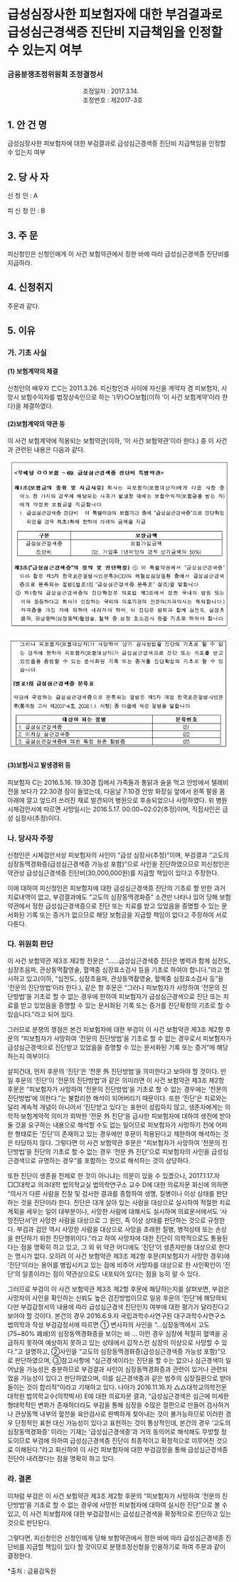 # 급성심장사한 피보험자에 대한 부검결과로 급성심근경색증 진단비 지급책임을 인정할 수 있는지 여부

### 금융분쟁조정위원회 조정결정서

&nbsp;&nbsp;&nbsp;&nbsp;&nbsp;&nbsp;&nbsp;&nbsp;&nbsp;&nbsp; &nbsp;&nbsp;&nbsp;&nbsp;&nbsp;&nbsp;&nbsp;&nbsp;&nbsp;&nbsp; &nbsp;&nbsp;&nbsp;&nbsp;&nbsp;&nbsp;&nbsp;&nbsp;&nbsp;&nbsp; &nbsp;&nbsp;&nbsp;&nbsp;&nbsp;&nbsp;&nbsp;&nbsp;&nbsp;&nbsp;조정일자 : 2017.3.14.<br>&nbsp;&nbsp;&nbsp;&nbsp;&nbsp;&nbsp;&nbsp;&nbsp;&nbsp;&nbsp; &nbsp;&nbsp;&nbsp;&nbsp;&nbsp;&nbsp;&nbsp;&nbsp;&nbsp;&nbsp; &nbsp;&nbsp;&nbsp;&nbsp;&nbsp;&nbsp;&nbsp;&nbsp;&nbsp;&nbsp; &nbsp;&nbsp;&nbsp;&nbsp;&nbsp;&nbsp;&nbsp;&nbsp;&nbsp;&nbsp;조정번호 : 제2017-3호   

## 1. 안   건   명
급성심장사한 피보험자에 대한 부검결과로 급성심근경색증 진단비 지급책임을 인정할 수 있는지 여부

## 2. 당 사 자 
신 청 인  :  A
              
피 신 청 인  :  B
	

## 3. 주    문
피신청인은 신청인에게 이 사건 보험약관에서 정한 바에 따라 급성심근경색증 진단비를 지급하라.


## 4. 신청취지
주문과 같다. 


## 5. 이유
### 가. 기초 사실 
#### (1) 보험계약의 체결
신청인의 배우자 亡C는 2011.3.26. 피신청인과 사이에 자신을 계약자 겸 피보험자, 사망시 보험수익자를 법정상속인으로 하는 ‘(무)○○보험(이하 ‘이 사건 보험계약’이라 한다)을 체결하였다. 

#### (2)보험계약의 약관 등
이 사건 보험계약에 적용되는 보험약관(이하, ‘이 사건 보험약관’이라 한다.) 중 이 사건과 관련된 내용은 다음과 같다. 

![alt image](https://raw.githubusercontent.com/aijinet/bodoc-claim-contents/master/contents/images/164_1.PNG)

![alt image](https://raw.githubusercontent.com/aijinet/bodoc-claim-contents/master/contents/images/164_2.PNG)

<!--
<무배당 ○○보험 - 69. 급성심근경색증 진단비 특별약관>

**제1조(보험금의 종류 및 지급사유)** 회사는 피보험자(보험대상자)에게 다음 사항 중 어느 한 가지의 경우에 해당되는 사유가 발생한 때에는 보험수익자(보험금을 받는 자)에게 약정한 보험금을 지급합니다.


구분
보장금액
급성심근경색증 진단비
보험가입금액
(단, 가입후 1년미만의 경우 상기금액의 50%)
  1. 급성심근경색증 진단비 : 이 특별약관의 보험기간 중에 “급성심근경색증”으로 진단확정 되었을 경우 최초1회에 한하여 아래의 금액을 지급

**제3조(“급성심근경색증”의 정의 및 진단확정)** ① 이 특별약관에서 “급성심근경색증”이라 함은 제5차 한국표준질병사인분류(KCD)의 허혈성심장질환 중에서 급성심근경색증으로 분류되는 질병([별표18] “급성심근경색증 분류표” 참조)을 말합니다.

② 제1항의 급성심근경색증의 진단확정은 의료법 제3조에서 정한 국내의 병원 또는 이와 동등하다고 회사가 인정하는 국외의 의료기관의 전문의(치과의사는 제외합니다.) 자격증을 가진 자에 의하여 내려져야 하며, 이 진단은 병력과 함께 심전도, 심장초음파, 관상동맥(심장동맥)촬영술, 혈액 중 심장 효소검사 등을 기초로 하여야 합니다. 그러나 피보험자(보험대상자)가 사망하여 상기 검사방법을 진단의 기초로 할 수 없는 경우에 한하여 피보험자(보험대상자)가 급성심근경색으로 진단 또는 치료를 받고 있었음을 증명할 수 있는 문서화된 기록 또는 증거를 진단확정의 기초로 할 수 있습니다.

**[별표18] 급성심근경색증 분류표**

약관에 규정하는 급성심근경색증으로 분류되는 질병은 제5차 개정 한국표준질병사인분류(통계청 고시 제2007-4호, 2008.1.1. 시행) 중 다음에 적은 질병을 말합니다.

대상이 되는 질병
분류번호
1. 급성심근경색증
I21
2. 이차성 심근경색증
I22
3. 급성심근경색증에 의한 특정 현존 합병증
I23
-->


#### (3)보험사고 발생경위 등 

피보험자 C는 2016.5.16. 19:30경 집에서 가족들과 통닭과 술을 먹고 안방에서 텔레비전을 보다가 22:30경 잠이 들었는데, 다음날 7:10경 안방 화장실 앞에서 왼쪽 팔을 몸 아래에 깔고 엎드려 쓰러진 채로 발견되어 병원으로 후송되었으나 사망하였다. 위 병원 시체검안서에 따르면 사망일시는 2016.5.17. 00:00~02:02(추정)이며, 직접사인은 급성 심장사(추정)이다. 
    
### 나. 당사자 주장 

신청인은 시체검안서상 피보험자의 사인이 “급성 심장사(추정)”이며, 부검결과 “고도의 심장동맥경화증(급성심근경색증 가능성 포함)”으로 사인을 진단하였으므로 피신청인은 약관상 급성심근경색증 진단비(30,000,000원)를 지급할 책임이 있다고 주장한다. 

이에 대하여 피신청인은 피보험자에 대한 급성심근경색증 진단의 기초로 할 만한 과거 치료내역이 없고, 부검결과에도 “고도의 심장동맥경화증” 소견만 나타나 있어 당해 보험약관에서 정한 급성심근경색증으로 진단 또는 치료를 받고 있었음을 증명할 수 있는 문서화된 기록 또는 증거가 없으므로 해당 보험금을 지급할 책임이 없다고 주장하여 서로 다툰다. 

### 다. 위원회 판단

이 사건 보험약관 제3조 제2항 전문은 “……급성심근경색증 진단은 병력과 함께 심전도, 심장초음파, 관상동맥촬영술, 혈액중 심장효소검사 등을 기초로 하여야 합니다.”라고 명시하고 있고(이하, “심전도, 심장초음파, 관상동맥촬영술, 혈액중 심장효소검사 등”을 ‘전문의 진단방법’이라 한다.), 같은 항 후문은 “그러나 피보험자가 사망하여 ‘전문의 진단방법’을 기초로 할 수 없는 경우에 한하여 피보험자가 급성심근경색으로 진단 또는 치료를 받고 있었음을 증명할 수 있는 문서화된 기록 또는 증거를 진단확정의 기초로 할 수 있습니다.”라고 되어 있다. 

그러므로 분쟁의 쟁점은 본건 피보험자에 대한 부검이 이 사건 보험약관 제3조 제2항 후문의 “피보험자가 사망하여 ‘전문의 진단방법’을 기초로 할 수 없는 경우로서 피보험자가 급성심근경색으로 진단받고 있었음을 증명할 수 있는 문서화된 기록 또는 증거”에 해당하는지 여부이다. 

살피건대, 먼저 후문의 ‘진단’은 ‘전문 外 진단방법’을 의미한다고 보아야 할 것이다. 만일 후문의 ‘진단’이 ‘전문의 진단방법’과 같은 의미라면 이 사건 보험약관 제3조 제2항 후문은 “피보험자가 사망하여 ‘전문의 진단방법’을 기초로 할 수 없는 경우에는 ‘전문의 진단방법’에 의한다.”는 불합리한 해석이 되어버리기 때문이다. 또한 ‘진단’은 치료와는 달리 계속적 개념이 아니어서 ‘진단받고 있다’는 표현이 성립하지 않고, 생존자에게는 의학적·보험계약적 의미가 희박한 ‘전문 外 진단’을 급사한 피보험자에 대하여 생전에 받아둘 것을 요구하는 내용으로 해석할 수도 없는 일이므로 피보험자가 사망하기 전에 어떠한 형태로든 ‘진단’이 존재하고 있는 경우에만 후문이 적용된다고 제한하여 해석하는 것은 타당하지 않다. 그렇다면 이 사건 보험약관 후문은 “피보험자가 사망하여 ‘전문의 진단방법’을 진단의 기초로 할 수 없는 경우 ‘전문 外 진단’으로 피보험자의 사인을 급성심근경색으로 규명하는 경우”를 포함하는 것으로 해석하는 것이 상당하다.

또한 진단이 생존을 전제로 한 것이 아니냐는 의문이 있을 수 있겠으나, 2017.1.17.자 □□대학교 의과대학 법의학교실 법의학연구소 교수 D에 대한 의료자문 회신에 의하면 “의사가 다른 사람을 진찰 및 검사한 결과를 종합하여 생명, 질병이나 이상 상태를 판단하는 것을 진단이라 한다. 진단은 대개 살아 있는 사람을 대상으로 실시하여 적절한 치료 계획을 세우는 일이 대부분이나, 사망한 사람에 대해서도 실시하며 의료문서에서도 ‘사망진단서’란 사망한 사람을 대상으로 그 원인, 즉 이상 상태를 판단하는 것으로 규정한다. 부검과 검안 역시 사망한 사람을 대상으로 사망을 초래한 질병, 병적상태 또는 손상을 판단하기 위한 진단행위이다.”라고 하여 사망자에 대한 진단이 의학적으로도 통용된다는 점을 명확히 하고 있고, 그 외 위 약관 어디에도 ‘진단’이 생존자만을 대상으로 한다는 명시가 없다. 오히려 이 사건 보험약관 제3조 제2항 후문(피보험자가 사망한 경우)에 ‘진단’이라는 용어를 병립시키고 있는 점에 비추어 사망자를 대상으로 한 사인확인이 ‘진단’의 일종이라는 점이 약관상으로도 내포되어 있다는 점을 능히 알 수 있다. 

그러므로 부검이 이 사건 보험약관 제3조 제2항 후문에 해당하는지를 살펴보면, 부검은 사망자의 사인을 확인하는 신뢰도 높은 검진방법이므로 일응 후문의 ‘진단’에 해당하되 다만 부검감정서의 내용에 따라 급성심근경색 진단인지 여부에 대한 평가가 달라진다고 보아야 할 것이다. 본건의 경우 2016.6.9.자 국립과학수사연구원 대구과학수사연구소 법의학과 작성 부검감정서에 따르면 ① 변사자의 사인을 “…심장동맥에서 고도(75~80% 폐쇄)의 심장동맥경화증을 보이는 바 … 이런 경우 심장에 적절히 혈액을 공급하지 못하여 예상하지 못하고 있는 상태에서 갑작스런 심장의 이상으로 사망할 수 있다.”고 설명하고, ②사인을 “고도의 심장동맥경화증(급성심근경색증 가능성 포함)”으로 판단하였으며, ③참고사항에  “심근경색이라는 진단을 할 수는 없으나 심근경색이 일어났을 가능성은 충분하므로 부검결과 사인이 심장동맥경화증과 관련이 있거나 관련되었을 가능성이 있다고 판단하였으며, 이를 심근경색증과 같은 범주의 심장질환으로 받아들이는 것이 합리적”이라고 기재하고 있다. 나아가 2016.11.16.자 △△대학교의학전문대학원 법의학교수(의학박사) E에 대한 의료자문 결과, “급성심근경색은 심근에 미세한 형태학적인 변화가 존재하더라도 부검을 통해 심장을 수많은 절편으로 만들어 검사하거나 관상동맥 내부의 혈전을 육안검사로 완벽하게 찾아내는 것이 불가능하므로 이러한 경우 단정적인 표현 대신 가능성이 있다고 표현하는 것이 통상적인데, 본건의 경우 ’고도의 심장동맥경화증‘ 이라는 기재는 ’급성심근경색증‘과 거의 동의어로 해석해도 무방할 정도이므로 부검에 의하여 급성심근경색증 진단이 최종적이고 확정적으로 이루어진 것으로 이해된다.”라고 회신하여 이 사건 피보험자에 대한 부검감정을 통해 급성심근경색증 진단이 내려졌다는 점을 명확히 하고 있다. 
	
### 라. 결론

이처럼 부검은 이 사건 보험약관 제3조 제2항 후문의 “피보험자가 사망하여 ‘전문의 진단방법’을 기초로 할 수 없는 경우에 사망한 피보험자에 대하여 실시한 진단”으로 볼 수 있고, 이 사건 피보험자에 대한 부검감정서는 급성심근경색을 확정적으로 진단하고 있는 것으로 판단된다. 
  
그렇다면, 피신청인은 신청인에게 당해 보험약관에서 정한 바에 따라 급성심근경색증 진단비를 지급할 책임이 있다 할 것이므로 분쟁조정신청을 인용하기로 하여 주문과 같이 결정한다. 

*출처 : 금융감독원

